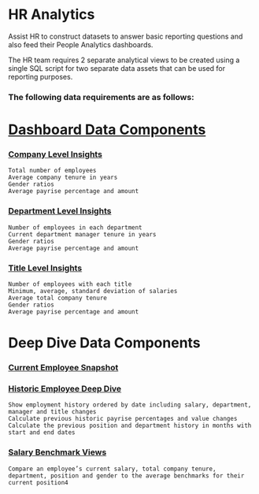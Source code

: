 # HR Analytics
Assist HR to construct datasets to answer basic reporting questions and also feed their People Analytics dashboards.

The HR team requires 2 separate analytical views to be created using a single SQL script for two separate data assets that can be used for reporting purposes.

### The following data requirements are as follows:

# [Dashboard Data Components](https://github.com/ajm-data/HR_analytics_company_department/tree/main/dashboard_data_components)


### [Company Level Insights](https://github.com/ajm-data/HR_analytics_company_department/blob/main/dashboard_data_components/company_level_insights.json)


    Total number of employees 
    Average company tenure in years
    Gender ratios
    Average payrise percentage and amount

### [Department Level Insights](https://github.com/ajm-data/HR_analytics_company_department/blob/main/dashboard_data_components/department_level_insights.json)

    Number of employees in each department
    Current department manager tenure in years
    Gender ratios
    Average payrise percentage and amount

### [Title Level Insights](https://github.com/ajm-data/HR_analytics_company_department/blob/main/dashboard_data_components/title_level_insights.json)

    Number of employees with each title
    Minimum, average, standard deviation of salaries
    Average total company tenure
    Gender ratios
    Average payrise percentage and amount

# Deep Dive Data Components

### [Current Employee Snapshot](https://github.com/ajm-data/HR_analytics_company_department/blob/main/deep_dive_data_components/current_snapshot.pgsql)
### [Historic Employee Deep Dive](https://github.com/ajm-data/HR_analytics_company_department/blob/main/deep_dive_data_components/historic_employee_records.pgsql)

    Show employment history ordered by date including salary, department, manager and title changes    
    Calculate previous historic payrise percentages and value changes
    Calculate the previous position and department history in months with start and end dates

### [Salary Benchmark Views](https://github.com/ajm-data/HR_analytics_company_department/blob/main/deep_dive_data_components/salary_benchmark_views.pgsql)
    Compare an employee’s current salary, total company tenure, department, position and gender to the average benchmarks for their current position4


